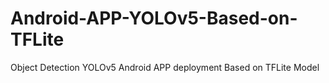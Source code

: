 # Android-APP-YOLOv5-Based-on-TFLite
Object Detection YOLOv5 Android APP deployment Based on TFLite Model
